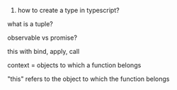 1. how to create a type in typescript?


what is a tuple?

observable vs promise?

this with bind, apply, call

context = objects to which a function belongs

"this" refers to the object to which the function belongs